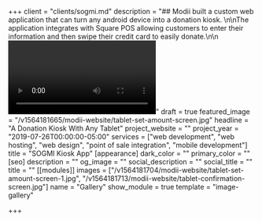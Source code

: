 +++
client = "clients/sogmi.md"
description = "## Modii built a custom web application that can turn any android device into a donation kiosk. \n\nThe application integrates with Square POS allowing customers to enter their information and then swipe their credit card to easily donate.\n\n<video autoplay loop><source src=\"/video/sogmi-donation-kiosk-video-v2.mp4\" type=\"video/mp4\">Your browser does not support the video tag.  \n</video>"
draft = true
featured_image = "/v1564181665/modii-website/tablet-set-amount-screen.jpg"
headline = "A Donation Kiosk With Any Tablet"
project_website = ""
project_year = "2019-07-26T00:00:00-05:00"
services = ["web development", "web hosting", "web design", "point of sale integration", "mobile development"]
title = "SOGMI Kiosk App"
[appearance]
dark_color = ""
primary_color = ""
[seo]
description = ""
og_image = ""
social_description = ""
social_title = ""
title = ""
[[modules]]
images = ["/v1564181704/modii-website/tablet-set-amount-screen-1.jpg", "/v1564181713/modii-website/tablet-confirmation-screen.jpg"]
name = "Gallery"
show_module = true
template = "image-gallery"

+++
